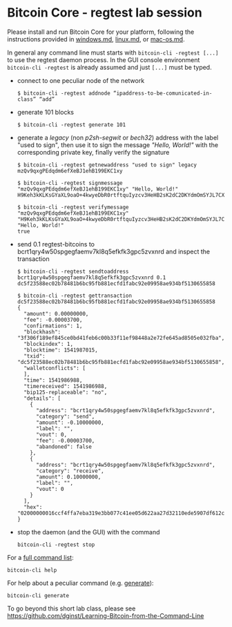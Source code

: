 # Bitcoin Core - regtest lab session

Please install and run Bitcoin Core for your platform, following the instructions provided in
[windows.md](https://github.com/dginst/BitcoinBlockchainTechnology/blob/master/regtest-lab/windows.md),
[linux.md](https://github.com/dginst/BitcoinBlockchainTechnology/blob/master/regtest-lab/linux.md), or
[mac-os.md](https://github.com/dginst/BitcoinBlockchainTechnology/blob/master/regtest-lab/mac-os.md).

In general any command line must starts with `bitcoin-cli -regtest [...]` to use the regtest daemon process. In the GUI console environment `bitcoin-cli -regtest` is already assumed and just `[...]` must be typed. 

* connect to one peculiar node of the network  
  ```
  $ bitcoin-cli -regtest addnode “ipaddress-to-be-comunicated-in-class” “add”
  ```
* generate 101 blocks  
  ```
  $ bitcoin-cli -regtest generate 101
  ```
* generate a _legacy_ (non _p2sh-segwit_ or _bech32_) address with the label "used to sign", then use it to sign the message _"Hello, World!"_ with the corresponding private key, finally verify the signature
  ```
  $ bitcoin-cli -regtest getnewaddress "used to sign" legacy
  mzQv9qxgPEdqdm6efXeBJ1ehB199EKC1xy
  
  $ bitcoin-cli -regtest signmessage "mzQv9qxgPEdqdm6efXeBJ1ehB199EKC1xy" "Hello, World!"
  H9Keh3kKLKsGYaXL9oaO+4kwyeDbR0rtftquIyzcv3HeHB2sK2dC2DKYdmOmSYJL7CXPUAlBqR6FxOj7qubYXIM=
  
  $ bitcoin-cli -regtest verifymessage "mzQv9qxgPEdqdm6efXeBJ1ehB199EKC1xy" "H9Keh3kKLKsGYaXL9oaO+4kwyeDbR0rtftquIyzcv3HeHB2sK2dC2DKYdmOmSYJL7CXPUAlBqR6FxOj7qubYXIM=" "Hello, World!"
  true
  ```
* send 0.1 regtest-bitcoins to bcrt1qry4w50spgegfaemv7kl8q5efkfk3gpc5zvxnrd and inspect the transaction
  ```
  $ bitcoin-cli -regtest sendtoaddress bcrt1qry4w50spgegfaemv7kl8q5efkfk3gpc5zvxnrd 0.1
  dc5f23588ec02b78481b6bc95fb881ecfd1fabc92e09958ae934bf5130655858
  
  $ bitcoin-cli -regtest gettransaction dc5f23588ec02b78481b6bc95fb881ecfd1fabc92e09958ae934bf5130655858
  {
    "amount": 0.00000000,
    "fee": -0.00003700,
    "confirmations": 1,
    "blockhash": "3f306f189ef845ce0bd41feb6c00b33f11ef98448a2e72fe645ad8505e032fba",
    "blockindex": 1,
    "blocktime": 1541987015,
    "txid": "dc5f23588ec02b78481b6bc95fb881ecfd1fabc92e09958ae934bf5130655858",
    "walletconflicts": [
    ],
    "time": 1541986988,
    "timereceived": 1541986988,
    "bip125-replaceable": "no",
    "details": [
      {
        "address": "bcrt1qry4w50spgegfaemv7kl8q5efkfk3gpc5zvxnrd",
        "category": "send",
        "amount": -0.10000000,
        "label": "",
        "vout": 0,
        "fee": -0.00003700,
        "abandoned": false
      },
      {
        "address": "bcrt1qry4w50spgegfaemv7kl8q5efkfk3gpc5zvxnrd",
        "category": "receive",
        "amount": 0.10000000,
        "label": "",
        "vout": 0
      }
    ],
    "hex": "02000000016ccf4ffa7eba319e3bb077c41ee05d622aa27d32110ede5907df612c323448590000000048473044022051dac1e8f4f2ab5e63d5968df23cdf40f9648a168383dd7fe17c1fd89e041a3a022035f8cbdc99a40bc92ef5e4ab6738f2212a001107bf488ffebeee0048118a9d4f01fdffffff028096980000000000160014192aea3e0146509ee76cf5be705329b26d1407140c546a9400000000160014b734587009ecbfd597e24a4c0e28e5cb063dce8bfe000000"
  }
  ```
* stop the daemon (and the GUI) with the command
  ```
  bitcoin-cli -regtest stop
  ```

For a [full command list](https://bitcoincore.org/en/doc/0.17.0/):
  ```
  bitcoin-cli help
  ```

For help about a peculiar command (e.g. [generate](https://bitcoincore.org/en/doc/0.17.0/rpc/generating/generate/)):
  ```
  bitcoin-cli generate
  ```

To go beyond this short lab class, please see <https://github.com/dginst/Learning-Bitcoin-from-the-Command-Line>
